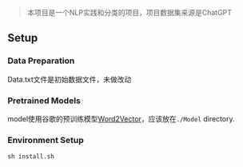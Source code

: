 >本项目是一个NLP实践和分类的项目，项目数据集来源是ChatGPT

## Setup

### Data Preparation



Data.txt文件是初始数据文件，未做改动





### Pretrained Models



model使用谷歌的预训练模型[Word2Vector](https://code.google.com/archive/p/word2vec/)，应该放在`./Model` directory.

### Environment Setup

```
sh install.sh
```
